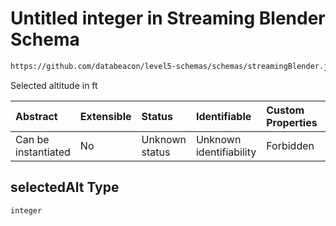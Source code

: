 # Untitled integer in Streaming Blender Schema

```txt
https://github.com/databeacon/level5-schemas/schemas/streamingBlender.json#/properties/flights/properties/selectedAlt
```

Selected altitude in ft

| Abstract            | Extensible | Status         | Identifiable            | Custom Properties | Additional Properties | Access Restrictions | Defined In                                                                 |
| :------------------ | :--------- | :------------- | :---------------------- | :---------------- | :-------------------- | :------------------ | :------------------------------------------------------------------------- |
| Can be instantiated | No         | Unknown status | Unknown identifiability | Forbidden         | Allowed               | none                | [blender.schema.json\*](../out/blender.schema.json "open original schema") |

## selectedAlt Type

`integer`
